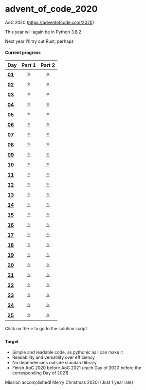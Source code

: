 # advent_of_code_2020
AoC 2020 (https://adventofcode.com/2020)

This year will again be in Python 3.8.2

Next year I'll try out Rust, perhaps

#### Current progress

| Day                                            | Part 1            | Part 2            |
| ---------------------------------------------- | :---------------: | :---------------: |
| **[01](https://adventofcode.com/2020/day/1)**  | [⭐](day01_1.py) | [⭐](day01_2.py) |
| **[02](https://adventofcode.com/2020/day/2)**  | [⭐](day02_1.py) | [⭐](day02_2.py) |
| **[03](https://adventofcode.com/2020/day/3)**  | [⭐](day03_1.py) | [⭐](day03_2.py) |
| **[04](https://adventofcode.com/2020/day/4)**  | [⭐](day04_1.py) | [⭐](day04_2.py) |
| **[05](https://adventofcode.com/2020/day/5)**  | [⭐](day05_1.py) | [⭐](day05_2.py) |
| **[06](https://adventofcode.com/2020/day/6)**  | [⭐](day06_1.py) | [⭐](day06_2.py) |
| **[07](https://adventofcode.com/2020/day/7)**  | [⭐](day07_1.py) | [⭐](day07_2.py) |
| **[08](https://adventofcode.com/2020/day/8)**  | [⭐](day08_1.py) | [⭐](day08_2.py) |
| **[09](https://adventofcode.com/2020/day/9)**  | [⭐](day09_1.py) | [⭐](day09_2.py) |
| **[10](https://adventofcode.com/2020/day/10)** | [⭐](day10_1.py) | [⭐](day10_2.py) |
| **[11](https://adventofcode.com/2020/day/11)** | [⭐](day11_1.py) | [⭐](day11_2.py) |
| **[12](https://adventofcode.com/2020/day/12)** | [⭐](day12_1.py) | [⭐](day12_2.py) |
| **[13](https://adventofcode.com/2020/day/13)** | [⭐](day13_1.py) | [⭐](day13_2.py) |
| **[14](https://adventofcode.com/2020/day/14)** | [⭐](day14_1.py) | [⭐](day14_2.py) |
| **[15](https://adventofcode.com/2020/day/15)** | [⭐](day15_1.py) | [⭐](day15_2.py) |
| **[16](https://adventofcode.com/2020/day/16)** | [⭐](day16_1.py) | [⭐](day16_2.py) |
| **[17](https://adventofcode.com/2020/day/17)** | [⭐](day17_1.py) | [⭐](day17_2.py) |
| **[18](https://adventofcode.com/2020/day/18)** | [⭐](day18_1.py) | [⭐](day18_2.py) |
| **[19](https://adventofcode.com/2020/day/19)** | [⭐](day19_1.py) | [⭐](day19_2.py) |
| **[20](https://adventofcode.com/2020/day/20)** | [⭐](day20_1.py) | [⭐](day20_2.py) |
| **[21](https://adventofcode.com/2020/day/21)** | [⭐](day21_1.py) | [⭐](day21_2.py) |
| **[22](https://adventofcode.com/2020/day/22)** | [⭐](day22_1.py) | [⭐](day22_2.py) |
| **[23](https://adventofcode.com/2020/day/23)** | [⭐](day23_1.py) | [⭐](day23_2.py) |
| **[24](https://adventofcode.com/2020/day/24)** | [⭐](day24_1.py) | [⭐](day24_2.py) |
| **[25](https://adventofcode.com/2020/day/25)** | [⭐](day25.py) | [⭐](day25.py) |

Click on the ⭐ to go to the solution script  

#### Target
* Simple and readable code, as pythonic as I can make it
* Readability and versatility over efficiency
* No dependencies outside standard library
* Finish AoC 2020 before AoC 2021 (each Day of 2020 before the corresponding Day of 2021)

Mission accomplished!
Merry Christmas 2020! (Just 1 year late)